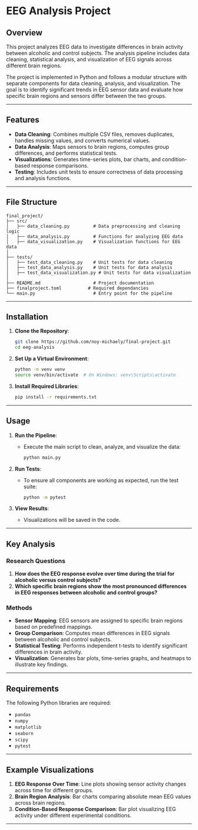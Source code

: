 # EEG Analysis Project

## Overview
This project analyzes EEG data to investigate differences in brain activity between alcoholic and control subjects. The analysis pipeline includes data cleaning, statistical analysis, and visualization of EEG signals across different brain regions.

The project is implemented in Python and follows a modular structure with separate components for data cleaning, analysis, and visualization. The goal is to identify significant trends in EEG sensor data and evaluate how specific brain regions and sensors differ between the two groups.

---

## Features
- **Data Cleaning**: Combines multiple CSV files, removes duplicates, handles missing values, and converts numerical values.
- **Data Analysis**: Maps sensors to brain regions, computes group differences, and performs statistical tests.
- **Visualizations**: Generates time-series plots, bar charts, and condition-based response comparisons.
- **Testing**: Includes unit tests to ensure correctness of data processing and analysis functions.

---

## File Structure
```
final_project/
├── src/
│   ├── data_cleaning.py         # Data preprocessing and cleaning logic
│   ├── data_analysis.py         # Functions for analyzing EEG data
│   ├── data_visualization.py    # Visualization functions for EEG data
│
├── tests/
│   ├── test_data_cleaning.py    # Unit tests for data cleaning
│   ├── test_data_analysis.py    # Unit tests for data analysis
│   ├── test_data_visualization.py # Unit tests for data visualization
│
├── README.md                    # Project documentation
├── finalproject.toml          # Required dependancies
└── main.py                      # Entry point for the pipeline
```

---

## Installation
1. **Clone the Repository**:
   ```bash
   git clone https://github.com/noy-michaely/final-project.git
   cd eeg-analysis
   ```

2. **Set Up a Virtual Environment**:
   ```bash
   python -m venv venv
   source venv/bin/activate  # On Windows: venv\Scripts\activate
   ```

3. **Install Required Libraries**:
   ```bash
   pip install -r requirements.txt
   ```

---

## Usage

1. **Run the Pipeline**:
   - Execute the main script to clean, analyze, and visualize the data:
     ```bash
     python main.py
     ```

2. **Run Tests**:
   - To ensure all components are working as expected, run the test suite:
     ```bash
     python -m pytest
     ```

3. **View Results**:
   - Visualizations will be saved in the code.

---

## Key Analysis
### Research Questions
1. **How does the EEG response evolve over time during the trial for alcoholic versus control subjects?**
2. **Which specific brain regions show the most pronounced differences in EEG responses between alcoholic and control groups?**

### Methods
- **Sensor Mapping**: EEG sensors are assigned to specific brain regions based on predefined mappings.
- **Group Comparison**: Computes mean differences in EEG signals between alcoholic and control subjects.
- **Statistical Testing**: Performs independent t-tests to identify significant differences in brain activity.
- **Visualization**: Generates bar plots, time-series graphs, and heatmaps to illustrate key findings.

---

## Requirements
The following Python libraries are required:
- `pandas`
- `numpy`
- `matplotlib`
- `seaborn`
- `scipy`
- `pytest`

---

## Example Visualizations
1. **EEG Response Over Time**: Line plots showing sensor activity changes across time for different groups.
2. **Brain Region Analysis**: Bar charts comparing absolute mean EEG values across brain regions.
3. **Condition-Based Response Comparison**: Bar plot visualizing EEG activity under different experimental conditions.

---